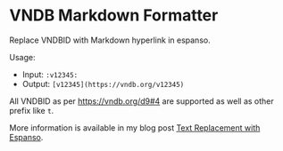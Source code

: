 # VNDB Markdown Formatter

Replace VNDBID with Markdown hyperlink in espanso.

Usage:
- Input: `:v12345:`
- Output: `[v12345](https://vndb.org/v12345)`

All VNDBID as per https://vndb.org/d9#4 are supported as well as other prefix like `t`.

More information is available in my blog post [Text Replacement with Espanso](https://blog.vinfall.com/posts/2024/03/espanso/).
